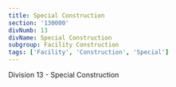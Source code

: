 ```yaml
---
title: Special Construction
section: '130000'
divNumb: 13
divName: Special Construction
subgroup: Facility Construction
tags: ['Facility', 'Construction', 'Special']
---
```


Division 13 - Special Construction
